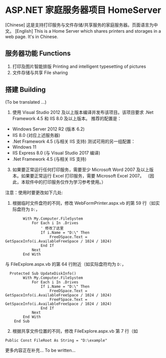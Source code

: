 # ASP.NET 家庭服务器项目 HomeServer
[Chinese] 这是支持打印服务与文件存储/共享服务的家庭服务器。页面语言为中文。
[English] This is a Home Server which shares printers and storages in a web page. It's in Chinese.

## 服务器功能 Functions
1. 打印及图片智能排版 Printing and intelligent typesetting of pictures
2. 文件存储与共享 File sharing

## 搭建 Building
(To be translated ...)
1. 使用 Visual Studio 2012 及以上版本编译并发布该项目。该项目要求 .Net Framework 4.5 和 IIS 8.0 及以上版本。
推荐的配置是：
* Windows Server 2012 R2 (版本 6.2)
* IIS 8.0 (对应上述服务器)
* .Net Framework 4.5 (与相关 IIS 支持)
测试可用的另一组配置：
* Windows 11
* IIS Express 8.0
(与 Visual Studio 2017 编译)
* .Net Framework 4.5 (与相关 IIS 支持)
3. 如果要正常运行任何打印服务，需要至少 Microsoft Word 2007 及以上版本。如果要正常运行 Excel 打印服务，需要 Microsoft Excel 2007。
（因此，本软件中的打印服务仅作为学习参考使用。）

注意：使用时要更改如下几处:
1. 根据临时文件盘符的不同，修改 WebFormPrinter.aspx.vb 的第 59 行（如实际盘符为 `D:`，
```vb.net
        With My.Computer.FileSystem
            For Each i In .Drives
                ' 修改了这里
                If i.Name = "D:\" Then
                    FreeDSpace.Text = GetSpaceInfo(i.AvailableFreeSpace / 1024 / 1024)
                End If
            Next
        End With
```
与 FileExplore.aspx.vb 的第 64 行附近（如实际盘符均为 `D:`，
```vb.net
  Protected Sub UpdateDiskInfo()
        With My.Computer.FileSystem
            For Each i In .Drives
                If i.Name = "D:\" Then
                    FreeDSpace.Text = GetSpaceInfo(i.AvailableFreeSpace / 1024 / 1024)
                    FreeFSpace.Text = GetSpaceInfo(i.AvailableFreeSpace / 1024 / 1024)
                End If
            Next
        End With
    End Sub
```
2. 根据共享文件位置的不同，修改 FileExplore.aspx.vb 第 7 行（如
```vb.net
Public Const FileRoot As String = "D:\example"
```

更多内容正在补充...
To be written...
